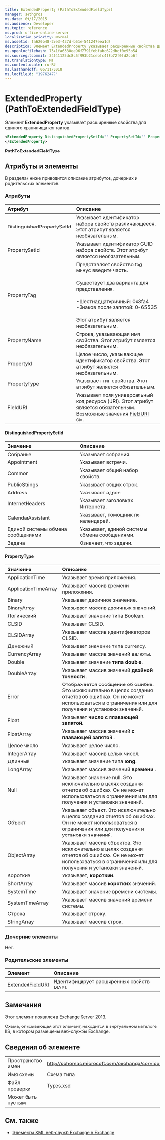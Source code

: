 ```yaml
---
title: ExtendedProperty (PathToExtendedFieldType)
manager: sethgros
ms.date: 09/17/2015
ms.audience: Developer
ms.topic: reference
ms.prod: office-online-server
localization_priority: Normal
ms.assetid: fa620b48-2ce3-437d-b51e-541247eea1d9
description: Элемент ExtendedProperty указывает расширенные свойства для единого хранилища контактов.
ms.openlocfilehash: 7541fa6330ee96f7791febfabc672dbcf0e95b54
ms.sourcegitcommit: 34041125dc8c5f993b21cebfc4f8b72f0fd2cb6f
ms.translationtype: MT
ms.contentlocale: ru-RU
ms.lasthandoff: 06/11/2018
ms.locfileid: "19762477"
---
```

# <a name="extendedproperty-pathtoextendedfieldtype"></a>ExtendedProperty (PathToExtendedFieldType)

Элемент **ExtendedProperty** указывает расширенные свойства для единого хранилища контактов. 
  
```xml
<ExtendedProperty DistinguishedPropertySetId="" PropertySetId="" PropertyTag="" PropertyName="" PropertyId="" PropertyType="" FieldURI="">
</ExtendedProperty>
```

**PathToExtendedFieldType**

## <a name="attributes-and-elements"></a>Атрибуты и элементы

В разделах ниже приводится описание атрибутов, дочерних и родительских элементов.
  
### <a name="attributes"></a>Атрибуты

|**Атрибут**|**Описание**|
|:-----|:-----|
|DistinguishedPropertySetId  <br/> |Указывает идентификатор набора свойств различающееся. Этот атрибут является необязательным.  <br/> |
|PropertySetId  <br/> |Указывает идентификатор GUID набора свойств. Этот атрибут является необязательным.  <br/> |
|PropertyTag  <br/> | Представляет свойство tag минус введите часть.<br/><br/>Существует два варианта для представления.  <br/><br/>-Шестнадцатеричный: 0x3fa4  <br/>-Знаков после запятой: 0-65535<br/><br/>  Этот атрибут является необязательным.  <br/> |
|PropertyName  <br/> |Строка, указывающая имя свойства. Этот атрибут является необязательным.  <br/> |
|PropertyId  <br/> |Целое число, указывающее идентификатор свойства. Этот атрибут является необязательным.  <br/> |
|PropertyType  <br/> |Указывает тип свойства. Этот атрибут является обязательным.  <br/> |
|FieldURI  <br/> |Указывает поля универсальный код ресурса (URI). Этот атрибут является обязательным. Возможные значения [FieldURI](fielduri.md) см.  <br/> |
   
#### <a name="distinguishedpropertysetid"></a>DistinguishedPropertySetId

|**Значение**|**Описание**|
|:-----|:-----|
|Собрание  <br/> |Указывает собрания.  <br/> |
|Appointment  <br/> |Указывает встречи.  <br/> |
|Common  <br/> |Указывает общий набор свойств.  <br/> |
|PublicStrings  <br/> |Указывает общих строк.  <br/> |
|Address  <br/> |Указывает адрес.  <br/> |
|InternetHeaders  <br/> |Указывает заголовках Интернета.  <br/> |
|CalendarAssistant  <br/> |Указывает, помощник по календарей.  <br/> |
|Единой системы обмена сообщениями  <br/> |Указывает, единой системы обмена сообщениями.  <br/> |
|Задача  <br/> |Означает, что задачи.  <br/> |
   
#### <a name="propertytype"></a>PropertyType

|**Значение**|**Описание**|
|:-----|:-----|
|ApplicationTime  <br/> |Указывает время приложения.  <br/> |
|ApplicationTimeArray  <br/> |Указывает массив времени приложения.  <br/> |
|Binary  <br/> |Указывает двоичное значение.  <br/> |
|BinaryArray  <br/> |Указывает массив двоичных значений.  <br/> |
|Логический  <br/> |Указывает значение типа Boolean.  <br/> |
|CLSID  <br/> |Указывает CLSID.  <br/> |
|CLSIDArray  <br/> |Указывает массив идентификаторов CLSID.  <br/> |
|Денежный  <br/> |Указывает значение типа currency.  <br/> |
|CurrencyArray  <br/> |Указывает массив значений валюты.  <br/> |
|Double  <br/> |Указывает значение **типа double**.  <br/> |
|DoubleArray  <br/> |Указывает массив значений **двойной точности** .  <br/> |
|Error  <br/> |Отображается сообщение об ошибке. Это исключительно в целях создания отчетов об ошибках. Он не может использоваться в ограничения или для получения и установки значений.  <br/> |
|Float  <br/> |Указывает **число с плавающей запятой**.  <br/> |
|FloatArray  <br/> |Указывает массив значений **с плавающей запятой** .  <br/> |
|Целое число  <br/> |Указывает целое число.  <br/> |
|IntegerArray  <br/> |Указывает массив целых чисел.  <br/> |
|Длинный  <br/> |Указывает значение типа **long**.  <br/> |
|LongArray  <br/> |Указывает массив значений **времени** .  <br/> |
|Null  <br/> |Указывает значение null. Это исключительно в целях создания отчетов об ошибках. Он не может использоваться в ограничения или для получения и установки значений.  <br/> |
|Объект  <br/> |Указывает объект. Это исключительно в целях создания отчетов об ошибках. Он не может использоваться в ограничения или для получения и установки значений.  <br/> |
|ObjectArray  <br/> |Указывает массив объектов. Это исключительно в целях создания отчетов об ошибках. Он не может использоваться в ограничения или для получения и установки значений.  <br/> |
|Короткие  <br/> |Указывает, **короткий**.  <br/> |
|ShortArray  <br/> |Указывает массив **коротких** значений.  <br/> |
|SystemTime  <br/> |Указывает значение времени системы.  <br/> |
|SystemTimeArray  <br/> |Указывает массив значений времени системы.  <br/> |
|Строка  <br/> |Указывает строку.  <br/> |
|StringArray  <br/> |Указывает массив строк.  <br/> |
   
### <a name="child-elements"></a>Дочерние элементы

Нет.
  
### <a name="parent-elements"></a>Родительские элементы

|**Элемент**|**Описание**|
|:-----|:-----|
|[ExtendedFieldURI](extendedfielduri.md) <br/> |Идентифицирует расширенных свойств MAPI.  <br/> |
   
## <a name="remarks"></a>Замечания

Этот элемент появился в Exchange Server 2013.
  
Схема, описывающая этот элемент, находится в виртуальном каталоге IIS, в котором размещены веб-службы Exchange.
  
## <a name="element-information"></a>Сведения об элементе

|||
|:-----|:-----|
|Пространство имен  <br/> |http://schemas.microsoft.com/exchange/services/2006/types  <br/> |
|Имя схемы  <br/> |Схема типа  <br/> |
|Файл проверки  <br/> |Types.xsd  <br/> |
|Может быть пустым  <br/> ||
   
## <a name="see-also"></a>См. также

- [Элементы XML веб-служб Exchange в Exchange](ews-xml-elements-in-exchange.md)

